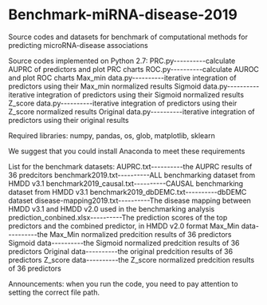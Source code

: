 # Benchmark-miRNA-disease-2019

Source codes and datasets for benchmark of computational methods for predicting microRNA-disease associations

Source codes implemented on Python 2.7:
PRC.py----------calculate AUPRC of predictors and plot PRC charts
ROC.py----------calculate AUROC and plot ROC charts
Max_min data.py----------iterative integration of predictors using their Max_min normalized results 
Sigmoid data.py----------iterative integration of predictors using their Sigmoid normalized results 
Z_score data.py----------iterative integration of predictors using their Z_score normalized results 
Original data.py----------iterative integration of predictors using their original results

Required libraries: numpy, pandas, os, glob, matplotlib, sklearn

We suggest  that you could install Anaconda to meet these requirements

List for the benchmark datasets:
AUPRC.txt----------the AUPRC results of 36 predcitors
benchmark2019.txt----------ALL benchmarking dataset from HMDD v3.1
benchmark2019_causal.txt----------CAUSAL benchmarking dataset from HMDD v3.1
benchmark2019_dbDEMC.txt----------dbDEMC dataset
disease-mapping2019.txt----------The disease mapping between HMDD v3.1 and HMDD v2.0 used in the benchmarking analysis
prediction_conbined.xlsx----------The prediction scores of the top predictors and the combined predictor, in HMDD v2.0 format
Max_Min data----------the Max_Min normalized predcition results of 36 predictors
Sigmoid data----------the Sigmoid normalized predcition results of 36 predictors
Original data----------the original  predcition results of 36 predictors
Z_score data----------the Z_score normalized predcition results of 36 predictors

Announcements: when you run the code, you need to pay attention to setting the correct file path.

